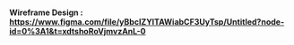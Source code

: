 #### Wireframe Design : https://www.figma.com/file/yBbcIZYITAWiabCF3UyTsp/Untitled?node-id=0%3A1&t=xdtshoRoVjmvzAnL-0
